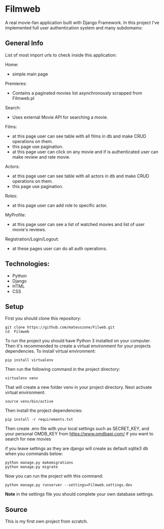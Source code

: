 # Filmweb
A real movie-fan application built with Django Framework. In this project I've implemented full user authentication system and many subdomains:

## General Info
List of most import urls to check inside this application:

Home:
- simple main page

Premieres:
- Contains a paginated movies list asynchronously scrapped from Filmweb.pl

Search:
- Uses external Movie API for searching a movie.

Films:
- at this page user can see table with all films in db and make CRUD operations on them.
- this page use pagination.
- at this page user can click on any movie and if is authenticated user can make review and rate movie.

Actors:
- at this page user can see table with all actors in db and make CRUD operations on them.
- this page use pagination.
 
Roles:
- at this page user can add role to specific actor.
 
MyProfile:
- at this page user can see a list of watched movies and list of user movie's reviews.

Registration/Login/Logout:
- at these pages user can do all auth operations.

## Technologies:
- Python
- Django
- HTML
- CSS

## Setup

First you should clone this repository:
```
git clone https://github.com/mateuszone/Filweb.git
cd  Filmweb
```

To run the project you should have Python 3 installed on your computer. Then it's recommended to create a virtual environment for your projects dependencies. To install virtual environment:
```
pip install virtualenv
```
Then run the following command in the project directory:
```
virtualenv venv
```
That will create a new folder venv in your project directory. Next activate virtual environment:
```
source venv/bin/active
```
Then install the project dependencies:
```
pip install -r requirements.txt
```
Then create .env file with your local settings such as SECRET_KEY, and your personal OMDB_KEY from https://www.omdbapi.com/ if you want to search for new movies

if you leave settings as they are django will create as default sqlite3 db when you commands below:
```
python manage.py makemigrations
python manage.py migrate
```
Now you can run the project with this command:
```
python manage.py runserver --settings=Filmweb.settings.dev
```

**Note** in the settings file you should complete your own database settings.

## Source

This is my first own project from scratch.
